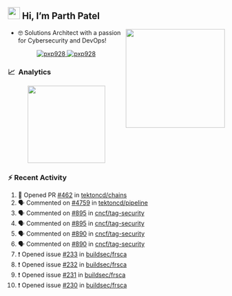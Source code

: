 ## <img src="https://github.com/TheDudeThatCode/TheDudeThatCode/blob/master/Assets/Hi.gif" width="28"> Hi, I’m Parth Patel

<img align="right"  src="https://media.giphy.com/media/PRgs2sn03T1xpCSWKe/giphy.gif" width="230">

- :nerd_face: Solutions Architect with a passion for Cybersecurity and DevOps!

<p align="center">
  <a href="https://linkedin.com/in/pxp928" target="blank">
    <img src="https://img.shields.io/badge/linkedin-%230077B5.svg?&style=for-the-badge&logo=linkedin&logoColor=white" alt="pxp928" />
  </a>
  <a href="https://twitter.com/pxp928" target="blank">
    <img src="https://img.shields.io/badge/Twitter-1DA1F2?style=for-the-badge&logo=twitter&logoColor=white" alt="pxp928" />
  </a>
</p>

### 📈 &nbsp;Analytics

<p align="center">
  <a href="https://github.com/pxp928">
    <img height="180em" src="https://github-readme-stats-eight-theta.vercel.app/api?username=pxp928&show_icons=true&theme=radical&include_all_commits=true&count_private=true&line_height=26"/>
  </a>
</p>

### :zap: Recent Activity

<!--START_SECTION:activity-->
1. 💪 Opened PR [#462](https://github.com/tektoncd/chains/pull/462) in [tektoncd/chains](https://github.com/tektoncd/chains)
2. 🗣 Commented on [#4759](https://github.com/tektoncd/pipeline/issues/4759) in [tektoncd/pipeline](https://github.com/tektoncd/pipeline)
3. 🗣 Commented on [#895](https://github.com/cncf/tag-security/issues/895) in [cncf/tag-security](https://github.com/cncf/tag-security)
4. 🗣 Commented on [#895](https://github.com/cncf/tag-security/issues/895) in [cncf/tag-security](https://github.com/cncf/tag-security)
5. 🗣 Commented on [#890](https://github.com/cncf/tag-security/issues/890) in [cncf/tag-security](https://github.com/cncf/tag-security)
6. 🗣 Commented on [#890](https://github.com/cncf/tag-security/issues/890) in [cncf/tag-security](https://github.com/cncf/tag-security)
7. ❗️ Opened issue [#233](https://github.com/buildsec/frsca/issues/233) in [buildsec/frsca](https://github.com/buildsec/frsca)
8. ❗️ Opened issue [#232](https://github.com/buildsec/frsca/issues/232) in [buildsec/frsca](https://github.com/buildsec/frsca)
9. ❗️ Opened issue [#231](https://github.com/buildsec/frsca/issues/231) in [buildsec/frsca](https://github.com/buildsec/frsca)
10. ❗️ Opened issue [#230](https://github.com/buildsec/frsca/issues/230) in [buildsec/frsca](https://github.com/buildsec/frsca)
<!--END_SECTION:activity-->

<!---
pxp928/pxp928 is a ✨ special ✨ repository because its `README.md` (this file) appears on your GitHub profile.
You can click the Preview link to take a look at your changes.
--->
